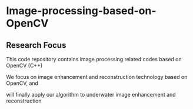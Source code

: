 # Image-processing-based-on-OpenCV

## Research Focus
This code repository contains image processing related codes based on OpenCV (C++)

We focus on image enhancement and reconstruction technology based on OpenCV, and 

will finally apply our algorithm to underwater image enhancement and reconstruction



